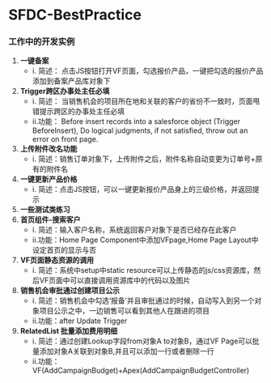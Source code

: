# SFDC-BestPractice
### 工作中的开发实例
1. **一键备案**
   + i. 简述： 点击JS按钮打开VF页面，勾选报价产品，一键把勾选的报价产品添加到备案产品库对象下
2. **Trigger跨区办事处主任必填**
   + i. 简述： 当销售机会的项目所在地和关联的客户的省份不一致时，页面甩错提示跨区的办事处主任必填
   + ii.功能： Before insert records into a salesforce object (Trigger BeforeInsert),
            Do logical judgments, if not satisfied, throw out an error on front page. 
3. **上传附件改名功能**
   + i. 简述：销售订单对象下，上传附件之后，附件名称自动变更为订单号+原有的附件名
4. **一键更新产品价格**
   + i. 简述：点击JS按钮，可以一键更新报价产品身上的三级价格，并返回提示
5. **一些测试类练习**
6. **首页组件-搜索客户**
   + i. 简述：输入客户名称，系统返回客户对象下是否已经存在此客户
   + ii.功能：Home Page Component中添加VFpage,Home Page Layout中设定首页的显示与否
7. **VF页面静态资源的调用**
   + i. 简述：系统中setup中static resource可以上传静态的js/css资源库，然后VF页面中可以直接调用资源库中的代码以及图片 
8. **销售机会审批通过创建项目公示**
   + i. 简述：销售机会中勾选‘报备’并且审批通过的时候，自动写入到另一个对象项目公示之中，一边销售可以看到其他人在跟进的项目
   + ii.功能：after Update Trigger
9. **RelatedList 批量添加费用明细**
   + i. 简述：通过创建Lookup字段from对象A to对象B，通过VF Page可以批量添加对象A关联到对象B,并且可以添加一行或者删除一行
   + ii.功能：VF(AddCampaignBudget)+Apex(AddCampaignBudgetController)

